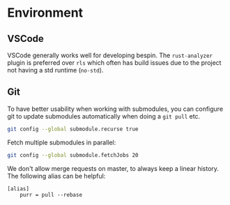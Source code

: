 # Environment

## VSCode

VSCode generally works well for developing bespin. The `rust-analyzer` plugin is
preferred over `rls` which often has build issues due to the project not having
a std runtime (`no-std`).

## Git

To have better usability when working with submodules, you can configure git to
update submodules automatically when doing a `git pull` etc.

```bash
git config --global submodule.recurse true
```

Fetch multiple submodules in parallel:

```bash
git config --global submodule.fetchJobs 20
```

We don't allow merge requests on master, to always keep a linear history. The
following alias can be helpful:

```gitconfig
[alias]
    purr = pull --rebase
```